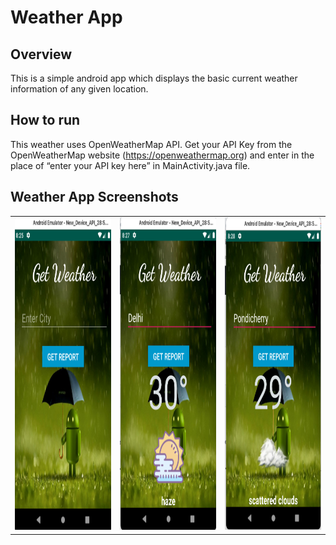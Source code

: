 # Weather App

## Overview
This is a simple android app which displays the basic current weather information of any given location.

## How to run 

This weather uses OpenWeatherMap API. Get your API Key from the OpenWeatherMap website (https://openweathermap.org) and enter in the place of “enter your API key here” in MainActivity.java file.

## Weather App Screenshots

<table>
  <tr>
    <td><img src="Screenshot_Weather_app/weather1.png" width=435 height=500></td>
    <td><img src="Screenshot_Weather_app/weather2.png" width=435 height=500></td>
    <td><img src="Screenshot_Weather_app/weather3.png" width=435 height=500></td>
  </tr>
<table>
